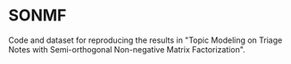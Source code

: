 # SONMF
Code and dataset for reproducing the results in "Topic Modeling on Triage Notes with Semi-orthogonal Non-negative Matrix Factorization".
